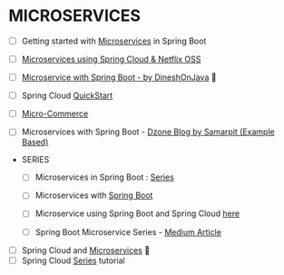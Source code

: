 # MICROSERVICES 

- [ ] Getting started with [Microservices](https://www.infoq.com/articles/Microservices-SpringBoot) in Spring Boot
- [ ] [Microservices using Spring Cloud & Netflix OSS](http://callistaenterprise.se/blogg/teknik/2015/04/10/building-microservices-with-spring-cloud-and-netflix-oss-part-1/)
- [ ] [Microservice with Spring Boot - by DineshOnJava](https://www.dineshonjava.com/microservices-with-spring-boot/) :statue_of_liberty:
- [ ] Spring Cloud [QuickStart](https://medium.com/oril/spring-cloud-quick-start-227b766de4ee)
- [ ] [Micro-Commerce](https://github.com/idugalic/micro-ecommerce)


- [ ] Microservices with Spring Boot - [Dzone Blog by Samarpit (Example Based)](https://dzone.com/articles/spring-boot-microservices-building-microservices-a)

+ SERIES
    - [ ] Microservices in Spring Boot : [Series](http://www.springboottutorial.com/creating-microservices-with-spring-boot-part-1-getting-started)
    - [ ] Microservices with [Spring Boot](https://dzone.com/articles/microservices-with-spring-boot-part-1-getting-star)
    - [ ] Microservice using Spring Boot and Spring Cloud [here](https://dzone.com/articles/microservices-using-spring-boot-amp-spring-cloud-p)
    - [ ] Spring Boot Microservice Series - [Medium Article](https://medium.com/@marcus.eisele/implementing-a-microservice-architecture-with-spring-boot-intro-cdb6ad16806c)
    




- [ ] Spring Cloud and [Microservices](https://www.youtube.com/playlist?list=PLfi5oI2EMygNs4ObCeRdZVIU9h67bJDmq) :movie_camera:
- [ ] Spring Cloud [Series](http://tech.asimio.net/2016/12/09/Centralized-and-Versioned-Configuration-using-Spring-Cloud-Config-Server-and-Git.html) tutorial
